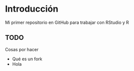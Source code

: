 # Introducción
Mi primer repositorio en GitHub para trabajar con RStudio y R

## TODO
Cosas por hacer
- Qué es un fork
- Hola
